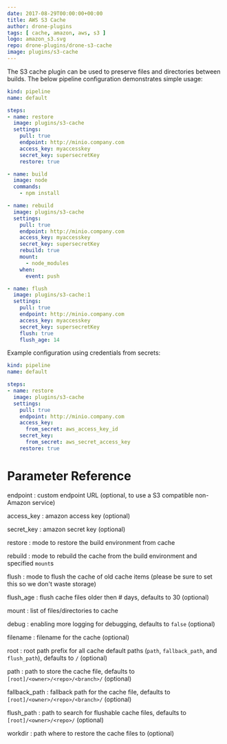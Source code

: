 ```yaml
---
date: 2017-08-29T00:00:00+00:00
title: AWS S3 Cache
author: drone-plugins
tags: [ cache, amazon, aws, s3 ]
logo: amazon_s3.svg
repo: drone-plugins/drone-s3-cache
image: plugins/s3-cache
---
```


The S3 cache plugin can be used to preserve files and directories between builds. The below pipeline configuration demonstrates simple usage:

```yaml
kind: pipeline
name: default

steps:
- name: restore
  image: plugins/s3-cache
  settings:
    pull: true
    endpoint: http://minio.company.com
    access_key: myaccesskey
    secret_key: supersecretKey
    restore: true

- name: build
  image: node
  commands:
    - npm install

- name: rebuild
  image: plugins/s3-cache
  settings:
    pull: true
    endpoint: http://minio.company.com
    access_key: myaccesskey
    secret_key: supersecretKey
    rebuild: true
    mount:
      - node_modules
    when:
      event: push

- name: flush
  image: plugins/s3-cache:1
  settings:
    pull: true
    endpoint: http://minio.company.com
    access_key: myaccesskey
    secret_key: supersecretKey
    flush: true
    flush_age: 14
```

Example configuration using credentials from secrets:

```yaml
kind: pipeline
name: default

steps:
- name: restore
  image: plugins/s3-cache
  settings:
    pull: true
    endpoint: http://minio.company.com
    access_key:
      from_secret: aws_access_key_id
    secret_key:
      from_secret: aws_secret_access_key
    restore: true
```

# Parameter Reference

endpoint
: custom endpoint URL (optional, to use a S3 compatible non-Amazon service)

access_key
: amazon access key (optional)

secret_key
: amazon secret key (optional)

restore
: mode to restore the build environment from cache

rebuild
: mode to rebuild the cache from the build environment and specified `mount`s

flush
: mode to flush the cache of old cache items (please be sure to set this so we don't waste storage)

flush_age
: flush cache files older then # days, defaults to 30 (optional)

mount
: list of files/directories to cache

debug
: enabling more logging for debugging, defaults to `false` (optional)

filename
: filename for the cache (optional)

root
: root path prefix for all cache default paths (`path`, `fallback_path`, and `flush_path`), defaults to `/` (optional)

path
: path to store the cache file, defaults to `[root]/<owner>/<repo>/<branch>/` (optional)

fallback_path
: fallback path for the cache file, defaults to `[root]/<owner>/<repo>/<branch>/` (optional)

flush_path
: path to search for flushable cache files, defaults to `[root]/<owner>/<repo>/` (optional)

workdir
: path where to restore the cache files to (optional)
